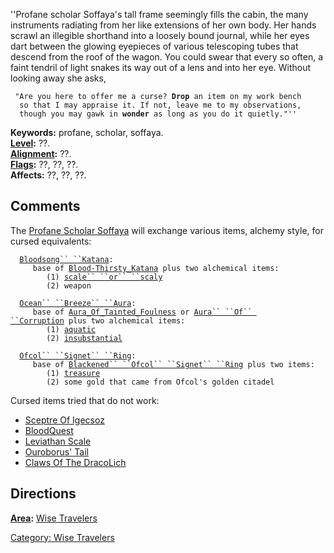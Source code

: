 ''Profane scholar Soffaya's tall frame seemingly fills the cabin, the
many instruments radiating from her like extensions of her own body. Her
hands scrawl an illegible shorthand into a loosely bound journal, while
her eyes dart between the glowing eyepieces of various telescoping tubes
that descend from the roof of the wagon. You could swear that every so
often, a faint tendril of light snakes its way out of a lens and into
her eye. Without looking away she asks,

` "Are you here to offer me a curse? `**`Drop`**` an item on my work bench`  
`  so that I may appraise it. If not, leave me to my observations,`  
`  though you may gawk in `**`wonder`**` as long as you do it quietly."''`

**Keywords:** profane, scholar, soffaya.  
**[Level](Level "wikilink"):** ??.  
**[Alignment](Alignment "wikilink"):** ??.  
**[Flags](:Category:_Mob_Types "wikilink"):** ??, ??, ??.  
**Affects:** ??, ??, ??.  

## Comments

The [Profane Scholar Soffaya](Profane_Scholar_Soffaya "wikilink") will
exchange various items, alchemy style, for cursed equivalents:

`  `[`Bloodsong`` ``Katana`](Bloodsong_Katana "wikilink")`:`  
`     base of `[`Blood-Thirsty_Katana`](Blood-Thirsty_Katana "wikilink")` plus two alchemical items:`  
`        (1) `[`scale`` ``or`` ``scaly`](Alchemical_Ingredients_-_Scale_or_Scaly "wikilink")  
`        (2) weapon`

`  `[`Ocean`` ``Breeze`` ``Aura`](Ocean_Breeze_Aura "wikilink")`:`  
`     base of `[`Aura_Of_Tainted_Foulness`](Aura_Of_Tainted_Foulness "wikilink")` or `[`Aura`` ``Of`` ``Corruption`](Aura_Of_Corruption "wikilink")` plus two alchemical items:`  
`        (1) `[`aquatic`](Alchemical_Ingredients_-_Aquatic "wikilink")  
`        (2) `[`insubstantial`](Alchemical_ingredients_-_insubstantial "wikilink")

`  `[`Ofcol`` ``Signet`` ``Ring`](Ofcol_Signet_Ring_(Alchemy) "wikilink")`:`  
`     base of `[`Blackened`` ``Ofcol`` ``Signet`` ``Ring`](Blackened_Ofcol_Signet_Ring "wikilink")` plus two items:`  
`        (1) `[`treasure`](Alchemical_Ingredients_-_Treasure "wikilink")  
`        (2) some gold that came from Ofcol's golden citadel`

Cursed items tried that do not work:

-   [Sceptre Of Igecsoz](Sceptre_Of_Igecsoz "wikilink")
-   [BloodQuest](BloodQuest "wikilink")
-   [Leviathan Scale](Leviathan_Scale "wikilink")
-   [Ouroborus' Tail](Ouroborus'_Tail "wikilink")
-   [Claws Of The DracoLich](Claws_Of_The_DracoLich "wikilink")

## Directions

**[Area](:Category:_Areas "wikilink"):** [Wise
Travelers](:Category:_Wise_Travelers "wikilink")

  

[Category: Wise Travelers](Category:_Wise_Travelers "wikilink")
